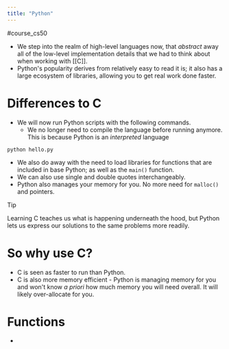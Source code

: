 ```yaml
---
title: "Python"
---
```

#course_cs50 

- We step into the realm of high-level languages now, that *abstract* away all of the low-level implementation details that we had to think about when working with [[C]].
- Python's popularity derives from relatively easy to read it is; it also has a large ecosystem of libraries, allowing you to get real work done faster.

# Differences to C

- We will now run Python scripts with the following commands. 
    - We no longer need to compile the language before running anymore. This is because Python is an *interpreted* language

```shell
python hello.py
```

- We also do away with the need to load libraries for functions that are included in base Python; as well as the `main()` function.
- We can also use single and double quotes interchangeably. 
- Python also manages your memory for you. No more need for `malloc()` and pointers.

> [!tip]
> Learning C teaches us what is happening underneath the hood, but Python lets us express our solutions to the same problems more readily.

# So why use C?

- C is seen as faster to run than Python. 
- C is also more memory efficient - Python is managing memory for you and won't know _a priori_ how much memory you will need overall. It will likely over-allocate for you.

# Functions

- 
